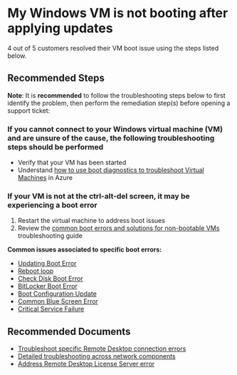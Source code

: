 <properties  
    pageTitle="My Windows VM is not booting after applying updates"
    description="My Windows VM is not booting after applying updates"
    service=""
    resource=""
    authors="timbasham"
    ms.author="tibasham"
    displayOrder=""
    selfHelpType="generic"
    supportTopicIds="32675597"
    resourceTags=""
    productPesIds="14749,14745"
    cloudEnvironments="public, Fairfax"
    articleId="3e6e835f-055c-42f6-aa7e-245de4f24a47"
	ownershipId="Compute_ComputePlatform"
/>

# My Windows VM is not booting after applying updates

4 out of 5 customers resolved their VM boot issue using the steps listed below.<br>

## **Recommended Steps**

**Note**: It is **recommended** to follow the troubleshooting steps below to first identify the problem, then perform the remediation step(s) before opening a support ticket:

### If you cannot connect to your Windows virtual machine (VM) and are unsure of the cause, the following troubleshooting steps should be performed

* Verify that your VM has been started
* Understand [how to use boot diagnostics to troubleshoot Virtual Machines](https://docs.microsoft.com/azure/virtual-machines/troubleshooting/boot-diagnostics) in Azure

### If your VM is not at the **ctrl-alt-del** screen, it may be experiencing a boot error

1. Restart the virtual machine to address boot issues
2. Review the [common boot errors and solutions for non-bootable VMs](https://docs.microsoft.com/azure/virtual-machines/troubleshooting/boot-error-troubleshoot) troubleshooting guide

**Common issues associated to specific boot errors:**<br>

  * [Updating Boot Error](https://docs.microsoft.com/azure/virtual-machines/troubleshooting/troubleshoot-stuck-updating-boot-error)<br>
  * [Reboot loop](https://docs.microsoft.com/azure/virtual-machines/troubleshooting/troubleshoot-reboot-loop)<br>
  * [Check Disk Boot Error](https://docs.microsoft.com/azure/virtual-machines/troubleshooting/troubleshoot-check-disk-boot-error)<br>
  * [BitLocker Boot Error](https://docs.microsoft.com/azure/virtual-machines/windows/troubleshoot-bitlocker-boot-error)<br>
  * [Boot Configuration Update](https://docs.microsoft.com/azure/virtual-machines/troubleshooting/troubleshoot-vm-boot-configure-update)<br>
  * [Common Blue Screen Error](https://docs.microsoft.com/azure/virtual-machines/troubleshooting/troubleshoot-common-blue-screen-error)<br>
  * [Critical Service Failure](https://docs.microsoft.com/azure/virtual-machines/troubleshooting/troubleshoot-critical-service-failed-boot-error)


## **Recommended Documents**

  * [Troubleshoot specific Remote Desktop connection errors](https://azure.microsoft.com/documentation/articles/virtual-machines-troubleshoot-remote-desktop-connections/#troubleshoot-specific-remote-desktop-connection-errors)<br>
  * [Detailed troubleshooting across network components](https://azure.microsoft.com/documentation/articles/virtual-machines-rdp-detailed-troubleshoot/)<br>
  * [Address Remote Desktop License Server error](https://azure.microsoft.com/documentation/articles/virtual-machines-troubleshoot-remote-desktop-connections/#rdplicense)

